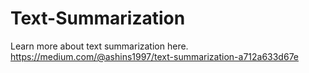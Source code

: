 # Text-Summarization

Learn more about text summarization here.
https://medium.com/@ashins1997/text-summarization-a712a633d67e
